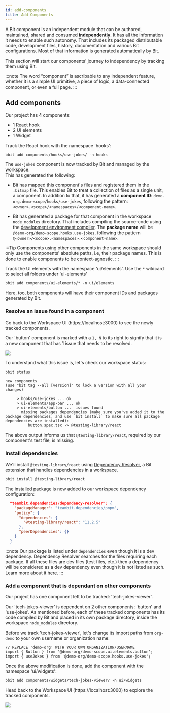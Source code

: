 ```yaml
---
id: add-components
title: Add Components
---
```


A Bit component is an independent module that can be authored, maintained, shared and consumed **independently**.
It has all the information it needs to enable such autonomy. That includes its packaged distributable code, development files, history, documentation and various Bit configurations.
Most of that information is generated automatically by Bit.

This section will start our components' journey to independency by tracking them using Bit.

:::note
The word “component” is ascribable to any independent feature, whether it is a simple UI primitive, a piece of logic, a data-connected component, or even a full page.
:::

## Add components

Our project has 4 components:

- 1 React hook
- 2 UI elements
- 1 Widget

Track the React hook with the namespace 'hooks':

```shell
bbit add components/hooks/use-jokes/ -n hooks
```

The `use-jokes` component is now tracked by Bit and managed by the workspace.  
This has generated the following:

- Bit has mapped this component's files and registered them in the `.bitmap` file. This enables Bit to treat a collection of files as a single unit, a component.
  In addition to that, it has generated a **component ID**: `demo-org.demo-scope/hooks/use-jokes`, following the pattern:  
  `<owner>.<scope>/<namespaces>/<component-name>`.

- Bit has generated a package for that component in the workspace `node_modules` directory. That includes compiling the source-code using the [development environment compiler](/docs/compiling/overview).
  The **package name** will be `@demo-org/demo-scope.hooks.use-jokes`, following the pattern `@<owner>/<scope>.<namespaces>.<component-name>`.  

:::Tip
Components using other components in the same workspace should only use the components' absolute paths, i.e, their package names.
This is done to enable components to be context-agnostic.
:::

Track the UI elements with the namespace 'ui/elements'. Use the `*` wildcard to select all folders under 'ui-elements'

```shell
bbit add components/ui-elements/* -n ui/elements
```

Here, too, both components will have their component IDs and packages generated by Bit.

### Resolve an issue found in a component

Go back to the Workspace UI (https://localhost:3000) to see the newly tracked components.

Our 'button' component is marked with a `1, N` to its right to signify that it is a new component that has 1 issue that needs to be resolved.

![](/img/issue_found.png)

To understand what this issue is, let's check our workspace status:

```shell
bbit status
```

```shell {7,8}
new components
(use "bit tag --all [version]" to lock a version with all your changes)

     > hooks/use-jokes ... ok
     > ui-elements/app-bar ... ok
     > ui-elements/button ...  issues found
       missing packages dependencies (make sure you've added it to the package dependencies, and use `bit install` to make sure all package dependencies are installed):
          button.spec.tsx -> @testing-library/react
```

The above output informs us that `@testing-library/react`, required by our component's test file, is missing.

### Install dependencies

We'll install `@testing-library/react` using [Dependency Resolver](/docs/dependencies/overview), a Bit extension that handles dependencies in a workspace.

```shell
bbit install @testing-library/react
```

The installed package is now added to our workspace dependency configuration:

```json title="workspace.jsonc"
  "teambit.dependencies/dependency-resolver": {
    "packageManager": "teambit.dependencies/pnpm",
    "policy": {
      "dependencies": {
        "@testing-library/react": "11.2.5"
      },
      "peerDependencies": {}
    }
  }
```

:::note
Our package is listed under `dependencies` even though it is a dev dependency. Dependency Resolver searches for the files requiring each package.
If all these files are dev files (test files, etc.) then a dependency will be considered as a dev dependency even though it is not listed as such. Learn more about it [here](/docs/dependencies/dependency-policies).
:::

### Add a component that is dependant on other components

Our project has one component left to be tracked: 'tech-jokes-viewer'.

Our 'tech-jokes-viewer' is dependent on 2 other components: 'button' and 'use-jokes'.
As mentioned before, each of these tracked components has its code compiled by Bit and placed in its own package directory, inside the workspace `node_modules` directory.

Before we track 'tech-jokes-viewer', let's change its import paths from `org-demo` to your own username or organization name:

```tsx
// REPLACE 'demo-org' WITH YOUR OWN ORGANIZATION/USERNAME
import { Button } from '@demo-org/demo-scope.ui.elements.button';
import { useJokes } from '@demo-org/demo-scope.hooks.use-jokes';
```

Once the above modification is done, add the component with the namespace 'ui/widgets':

```shell
bbit add components/widgets/tech-jokes-viewer/ -n ui/widgets
```

Head back to the Workspace UI (https://localhost:3000) to explore the tracked components.

<div style={{textAlign: 'center'}}>
  <img src="/img/ws_getting_started_1.png" style={{boxShadow: '3px 3px 15px 3px rgba(0,0,0,0.20)', padding: 10, marginTop: 10, width: '90%'}}></img>
</div>
